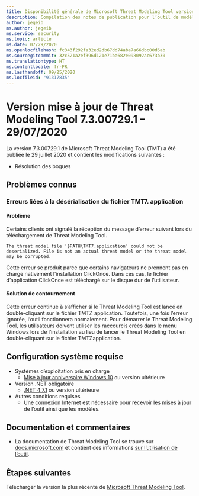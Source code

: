 ```yaml
---
title: Disponibilité générale de Microsoft Threat Modeling Tool version du 29/07/2020 – Azure
description: Compilation des notes de publication pour l’outil de modélisation des menaces version 7.3.00729.1.
author: jegeib
ms.author: jegeib
ms.service: security
ms.topic: article
ms.date: 07/29/2020
ms.openlocfilehash: fc343f292fa32ed2db67dd74aba7a66dbc00d6ab
ms.sourcegitcommit: 32c521a2ef396d121e71ba682e098092ac673b30
ms.translationtype: HT
ms.contentlocale: fr-FR
ms.lasthandoff: 09/25/2020
ms.locfileid: "91317835"
---
```

# <a name="threat-modeling-tool-update-release-73007291---07292020"></a>Version mise à jour de Threat Modeling Tool 7.3.00729.1 – 29/07/2020

La version 7.3.00729.1 de Microsoft Threat Modeling Tool (TMT) a été publiée le 29 juillet 2020 et contient les modifications suivantes :

- Résolution des bogues
 
## <a name="known-issues"></a>Problèmes connus

### <a name="errors-related-to-tmt7application-file-deserialization"></a>Erreurs liées à la désérialisation du fichier TMT7. application

#### <a name="issue"></a>Problème

Certains clients ont signalé la réception du message d’erreur suivant lors du téléchargement de Threat Modeling Tool.

```
The threat model file '$PATH\TMT7.application' could not be deserialized. File is not an actual threat model or the threat model may be corrupted.
```

Cette erreur se produit parce que certains navigateurs ne prennent pas en charge nativement l’installation ClickOnce. Dans ces cas, le fichier d’application ClickOnce est téléchargé sur le disque dur de l’utilisateur.

#### <a name="workaround"></a>Solution de contournement

Cette erreur continue à s’afficher si le Threat Modeling Tool est lancé en double-cliquant sur le fichier TMT7. application. Toutefois, une fois l’erreur ignorée, l’outil fonctionnera normalement. Pour démarrer le Threat Modeling Tool, les utilisateurs doivent utiliser les raccourcis créés dans le menu Windows lors de l’installation au lieu de lancer le Threat Modeling Tool en double-cliquant sur le fichier TMT7.application.

## <a name="system-requirements"></a>Configuration système requise

- Systèmes d’exploitation pris en charge
  - [Mise à jour anniversaire Windows 10](https://blogs.windows.com/windowsexperience/2016/08/02/how-to-get-the-windows-10-anniversary-update/#HTkoK5Zdv0g2F2Zq.97) ou version ultérieure
- Version .NET obligatoire
  - [.NET 4.7.1](https://go.microsoft.com/fwlink/?LinkId=863262) ou version ultérieure
- Autres conditions requises
  - Une connexion Internet est nécessaire pour recevoir les mises à jour de l’outil ainsi que les modèles.

## <a name="documentation-and-feedback"></a>Documentation et commentaires

- La documentation de Threat Modeling Tool se trouve sur [docs.microsoft.com](https://docs.microsoft.com/azure/security/azure-security-threat-modeling-tool) et contient des informations [sur l’utilisation de l’outil](https://docs.microsoft.com/azure/security/azure-security-threat-modeling-tool-getting-started).

## <a name="next-steps"></a>Étapes suivantes

Télécharger la version la plus récente de [Microsoft Threat Modeling Tool](https://aka.ms/threatmodelingtool).
